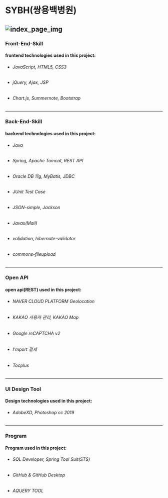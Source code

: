 # SYBH(쌍용백병원)
![index_page_img](https://user-images.githubusercontent.com/48780833/65881701-c175c600-e3ce-11e9-9dd5-cd16410c0da2.JPG)
---
### Front-End-Skill
#### frontend technologies used in this project:
- ###### JavaScript, HTML5, CSS3
- ###### jQuery, Ajax, JSP
- ###### Chart.js, Summernote, Bootstrap
---
### Back-End-Skill
#### backend technologies used in this project:
- ###### Java
- ###### Spring, Apache Tomcat, REST API
- ###### Oracle DB 11g, MyBatis, JDBC
- ###### JUnit Test Case
- ###### JSON-simple, Jackson
- ###### Javax(Mail)
- ###### validation, hibernate-validator
- ###### commons-fileupload
---
### Open API
#### open api(REST) used in this project:
- ###### NAVER CLOUD PLATFORM Geolocation
- ###### KAKAO 사용자 관리, KAKAO Map
- ###### Google reCAPTCHA v2
- ###### I'mport 결제
- ###### Tocplus
---
### UI Design Tool
#### Design technologies used in this project:
- ###### AdobeXD, Photoshop cc 2019
---
### Program
#### Program used in this project:
- ###### SQL Developer, Spring Tool Suit(STS)
- ###### GitHub & GitHub Desktop
- ###### AQUERY TOOL
